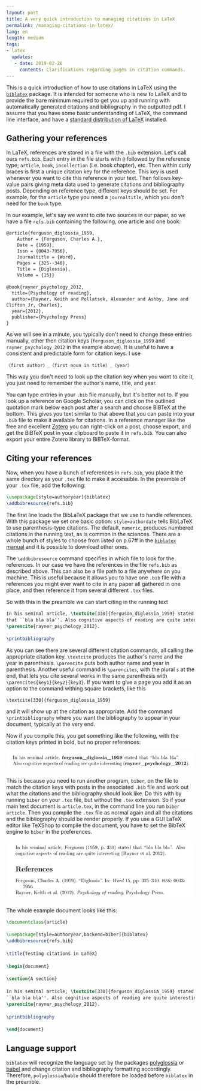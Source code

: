 ```yaml
---
layout: post
title: A very quick introduction to managing citations in LaTeX
permalink: /managing-citations-in-latex/
lang: en
length: medium
tags: 
- latex
  updates:
   - date: 2019-02-26
     contents: Clarifications regarding pages in citation commands.
---
```


This is a quick introduction of how to use citations in LaTeX using the [`biblatex`](https://www.ctan.org/pkg/biblatex) package. It is intended for someone who is new to LaTeX and to provide the bare minimum required to get you up and running with automatically generated citations and bibliography in the outputted pdf. I assume that you have some basic understanding of LaTeX, the command line interface, and have a [standard distribution of LaTeX](https://www.latex-project.org/get/) installed.

## Gathering your references

In LaTeX, references are stored in a file with the `.bib` extension. Let's call ours `refs.bib`. Each entry in the file starts with `@` followed by the reference type; `article`, `book`, `incollection` (i.e. book chapter), etc. Then within curly braces is first a unique citation key for the reference. This key is used whenever you want to cite this reference in your text. Then follows key-value pairs giving meta data used to generate citations and bibliography posts. Depending on reference type, different keys should be set. For example, for the `article` type you need a `journaltitle`, which you don't need for the `book` type. 

In our example, let's say we want to cite two sources in our paper, so we have a file `refs.bib` containing the following, one article and one book:

```
@article{ferguson_diglossia_1959,
	Author = {Ferguson, Charles A.},
	Date = {1959},
	Issn = {0043-7956},
	Journaltitle = {Word},
	Pages = {325--340},
	Title = {Diglossia},
	Volume = {15}}

@book{rayner_psychology_2012,
  title={Psychology of reading},
  author={Rayner, Keith and Pollatsek, Alexander and Ashby, Jane and Clifton Jr, Charles},
  year={2012},
  publisher={Psychology Press}
}
```

As we will see in a minute, you typically don't need to change these entries manually, other then citation keys (`ferguson_diglossia_1959` and `rayner_psychology_2012` in the example above). It is useful to have a consistent and predictable form for citation keys. I use 

```
〈first author〉_〈first noun in title〉_〈year〉
```

This way you don't need to look up the citation key when you wont to cite it, you just need to remember the author's name, title, and year.

You can type entries in your `.bib` file manually, but it's better not to. If you look up a reference on Google Scholar, you can click on the outlined quotation mark below each post after a search and choose BiBTeX at the bottom. This gives you text similar to that above that you can paste into your `.bib` file to make it available for citations. In a reference manager like the free and excellent [Zotero](http://www.zoteri.org) you can right-click on a post, choose export, and get the BiBTeX post in your clipboard to paste it in `refs.bib`. You can also export your entire Zotero library to BiBTeX-format.

## Citing your references

Now, when you have a bunch of references in `refs.bib`, you place it the same directory as your `.tex` file to make it accessible. In the preamble of your `.tex` file, add the following:


``` tex
\usepackage[style=authoryear]{biblatex}
\addbibresource{refs.bib}
```

The first line loads the BibLaTeX package that we use to handle references. With this package we set one basic option: `style=authordate` tells BibLaTeX to use parenthesis-type citations. The default, `numeric`, produces numbered citations in the running text, as is common in the sciences. There are a whole bunch of styles to choose from listed on p.67ff in the [`biblatex` manual](http://mirrors.ctan.org/macros/latex/contrib/biblatex/doc/biblatex.pdf) and it is possible to download other ones. 


The `\addbibresource` command specifies in which file to look for the references. In our case we have the references in the file `refs.bib` as described above. This can also be a file path to a file anywhere on you machine. This is useful because it allows you to have one `.bib` file with a references you might ever want to cite in any paper all gathered in one place, and then reference it from several different `.tex` files.

So with this in the preamble we can start citing in the running text

```tex
In his seminal article, \textcite[330]{ferguson_diglossia_1959} stated
that ``bla bla bla''. Also cognitive aspects of reading are quite interesting
\parencite{rayner_psychology_2012}.

\printbibliography
```

As you can see there are several different citation commands, all calling the appropriate citation key. `\textcite` produces the author's name and the year in parenthesis. `\parencite` puts both author name and year in parenthesis. Another useful command is `\parencites`, with the plural `s` at the end, that lets you cite several works in the same parenthesis with `\parencites{key1}{key2}{key3}`. If you want to give a page you add it as an option to the command withing square brackets, like this

```
\textcite[330]{ferguson_diglossia_1959}
```

and it will show up at the citation as appropriate. Add the command `\printbibliography` where you want the bibliography to appear in your document, typically at the very end.

Now if you compile this, you get something like the following, with the citation keys printed in bold, but no proper references:

![Pdf pre-biber](/images/2019-02-16/pre-biber.png)

This is because you need to run another program, `biber`, on the file to match the citation keys with posts in the associated `.bib` file and work out what the citations and the bibliography should look like. Do this with by running `biber` on your `.tex` file, but without the `.tex` extension. So if your main text document is `article.tex`, in the command line you run `biber article`. Then you compile the `.tex` file as normal again and all the citations and the bibliography should be render properly. If you use a GUI LaTeX editor like TeXShop to compile the document, you have to set the BibTeX engine to `biber` in the preferences.


![Pdf post-biber](/images/2019-02-16/post-biber.png)

The whole example document looks like this:

```tex
\documentclass{article}

\usepackage[style=authoryear,backend=biber]{biblatex}
\addbibresource{refs.bib}

\title{Testing citations in LaTeX}

\begin{document}

\section{A section}

In his seminal article, \textcite[330]{ferguson_diglossia_1959} stated that
``bla bla bla''. Also cognitive aspects of reading are quite interesting
\parencite{rayner_psychology_2012}.

\printbibliography

\end{document}
```

## Language support

`biblatex` will recognize the language set by the packages [polyglossia](https://www.ctan.org/pkg/polyglossia) or [babel](https://www.ctan.org/pkg/babel) and change citation and bibliography formatting accordingly. Therefore, `polyglossia`/`bable` should therefore be loaded before `biblatex` in the preamble.

